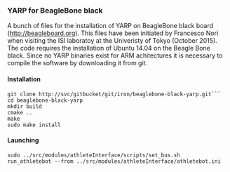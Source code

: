 ### YARP for BeagleBone black


A bunch of files for the installation of YARP on BeagleBone black board (http://beagleboard.org). This files have been initiated by Francesco Nori when visiting the ISI laboratoy at the Univeristy of Tokyo (October 2015). The code requires the installation of Ubuntu 14.04 on the Beagle Bone black. Since no YARP binaries exist for ARM achitectures it is necessary to compile the software by downloading it from git. 

#### Installation

```
git clone http://svc/gitbucket/git/iron/beaglebone-black-yarp.git```
cd beaglebone-black-yarp
mkdir build
cmake ..
make
sudo make install
```

#### Launching

```
sudo ../src/modules/athleteInterface/scripts/set_bus.sh 
run_athletebot --from ../src/modules/athleteInterface/athletebot.ini

```
